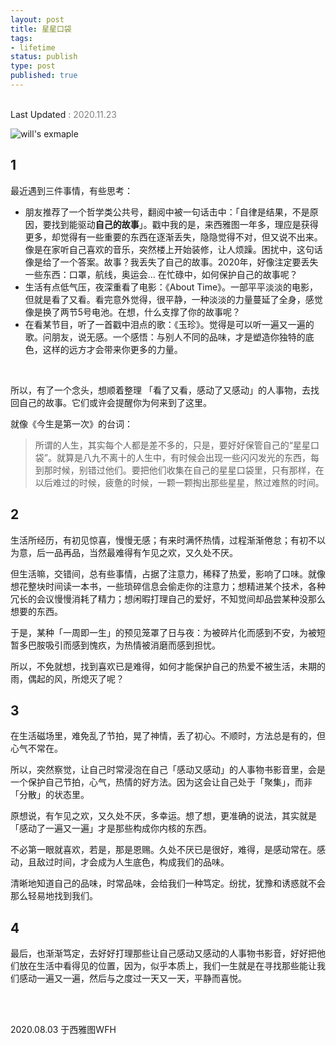 ```yaml
--- 
layout: post
title: 星星口袋
tags: 
- lifetime
status: publish
type: post
published: true
---
```


<br>

<div style="color: gray">
<a src="https://github.githistory.xyz/willwang-x/willwang-x.github.io/blob/master/_posts/blogs/2020-08-03-star-pocket.md"> Last Updated </a> 
<span> : 2020.11.23  </span>
</div>


![will's exmaple](https://i.imgur.com/pgLa1rR.png)
	
## 1
	
最近遇到三件事情，有些思考：
	
* 朋友推荐了一个哲学类公共号，翻阅中被一句话击中：「自律是结果，不是原因，要找到能驱动**自己的故事**」。戳中我的是，来西雅图一年多，理应是获得更多，却觉得有一些重要的东西在逐渐丢失，隐隐觉得不对，但又说不出来。像是在家听自己喜欢的音乐，突然楼上开始装修，让人烦躁。困扰中，这句话像是给了一个答案。故事？我丢失了自己的故事。2020年，好像注定要丢失一些东西：口罩，航线，奥运会... 在忙碌中，如何保护自己的故事呢？
* 生活有点低气压，夜深重看了电影：《About Time》。一部平平淡淡的电影，但就是看了又看。看完意外觉得，很平静，一种淡淡的力量蔓延了全身，感觉像是换了两节5号电池。在想，什么支撑了你的故事呢？
* 在看某节目，听了一首戳中泪点的歌：《玉珍》。觉得是可以听一遍又一遍的歌。问朋友，说无感。一个感悟：与别人不同的品味，才是塑造你独特的底色，这样的远方才会带来你更多的力量。

<br>

所以，有了一个念头，想顺着整理 「看了又看，感动了又感动」的人事物，去找回自己的故事。它们或许会提醒你为何来到了这里。
	
就像《今生是第一次》的台词：

> 所谓的人生，其实每个人都是差不多的，只是，要好好保管自己的“星星口袋”。就算是八九不离十的人生中，有时候会出现一些闪闪发光的东西，每到那时候，别错过他们。要把他们收集在自己的星星口袋里，只有那样，在以后难过的时候，疲惫的时候，一颗一颗掏出那些星星，熬过难熬的时间。
			
## 2
	
生活所经历，有初见惊喜，慢慢无感；有来时满怀热情，过程渐渐倦怠；有初不以为意，后一品再品，当然最难得有乍见之欢，又久处不厌。

但生活嘛，交错间，总有些事情，占据了注意力，稀释了热爱，影响了口味。就像想花整块时间读一本书，一些琐碎信息会偷走你的注意力；想精进某个技术，各种冗长的会议慢慢消耗了精力；想闲暇打理自己的爱好，不知觉间却品尝某种没那么想要的东西。

于是，某种「一周即一生」的预见笼罩了日与夜：为被碎片化而感到不安，为被短暂多巴胺吸引而感到愧疚，为热情被消磨而感到担忧。

所以，不免就想，找到喜欢已是难得，如何才能保护自己的热爱不被生活，未期的雨，偶起的风，所熄灭了呢？
	
	
## 3
	
在生活磁场里，难免乱了节拍，晃了神情，丢了初心。不顺时，方法总是有的，但心气不常在。
	
所以，突然察觉，让自己时常浸泡在自己「感动又感动」的人事物书影音里，会是一个保护自己节拍，心气，热情的好方法。因为这会让自己处于「聚集」，而非「分散」的状态里。
		
原想说，有乍见之欢，又久处不厌，多幸运。想了想，更准确的说法，其实就是「感动了一遍又一遍」才是那些构成你内核的东西。
	
不必第一眼就喜欢，若是，那是恩赐。久处不厌已是很好，难得，是感动常在。感动，且敌过时间，才会成为人生底色，构成我们的品味。
	
清晰地知道自己的品味，时常品味，会给我们一种笃定。纷扰，犹豫和诱惑就不会那么轻易地找到我们。
	
## 4

最后，也渐渐笃定，去好好打理那些让自己感动又感动的人事物书影音，好好把他们放在生活中看得见的位置，因为，似乎本质上，我们一生就是在寻找那些能让我们感动一遍又一遍，然后与之度过一天又一天，平静而喜悦。


<br>
<br>
           
2020.08.03 于西雅图WFH<br>



